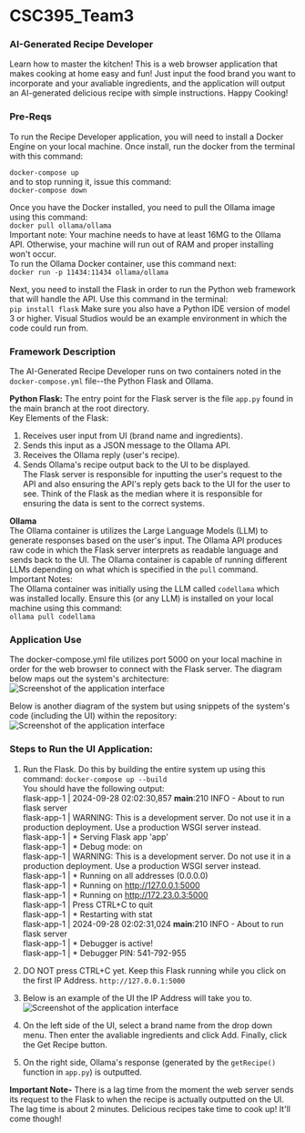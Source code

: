# CSC395_Team3
### AI-Generated Recipe Developer ###
Learn how to master the kitchen! This is a web browser application that makes cooking at home easy and fun! Just input the food brand you want to incorporate and your avaliable ingredients, and the application will output an AI-generated delicious recipe with simple instructions. Happy Cooking!


### Pre-Reqs ###
To run the Recipe Developer application, you will need to install a Docker Engine on your local machine. Once install, run the docker from the terminal with this command: 

 ```docker-compose up```  
 and to stop running it, issue this command:  
 ```docker-compose down```

Once you have the Docker installed, you need to pull the Ollama image using this command:  
```docker pull ollama/ollama```  
Important note: Your machine needs to have at least 16MG to the Ollama API. Otherwise, your machine will run out of RAM and proper installing won't occur.   
To run the Ollama Docker container, use this command next:  
```docker run -p 11434:11434 ollama/ollama```

Next, you need to install the Flask in order to run the Python web framework that will handle the API.
Use this command in the terminal:  
```pip install flask```
Make sure you also have a Python IDE version of model 3 or higher. Visual Studios would be an example environment in which the code could run from. 


### Framework Description ### 
The AI-Generated Recipe Developer runs on two containers noted in the ```docker-compose.yml``` file--the Python Flask and Ollama.   

**Python Flask:**
The entry point for the Flask server is the file ```app.py``` found in the main branch at the root directory.  
Key Elements of the Flask:  
   1. Receives user input from UI (brand name and ingredients).
   2. Sends this input as a JSON message to the Ollama API.  
   3. Receives the Ollama reply (user's recipe).
   4. Sends Ollama's recipe output back to the UI to be displayed.  
The Flask server is responsible for inputting the user's request to the API and also ensuring the API's reply gets back to the UI for the user to see. Think of the Flask as the median where it is responsible for ensuring the data is sent to the correct systems.  

**Ollama**  
The Ollama container is utilizes the Large Language Models (LLM) to generate responses based on the user's input. The Ollama API produces raw code in which the Flask server interprets as readable language and sends back to the UI. The Ollama container is capable of running different LLMs depending on what which is specified in the ```pull``` command.  
Important Notes:  
The Ollama container was initially using the LLM called ```codellama``` which was installed locally. Ensure this (or any LLM) is installed on your local machine using this command:  
```ollama pull codellama```  


### Application Use ###
The docker-compose.yml file utilizes port 5000 on your local machine in order for the web browser to connect with the Flask server. The diagram below maps out the system's architecture:  
![Screenshot of the application interface](images/Screenshot.png)  

Below is another diagram of the system but using snippets of the system's code (including the UI) within the repository:  
![Screenshot of the application interface](images/Screenshot2.png)  


### Steps to Run the UI Application: ###  
   1. Run the Flask. Do this by building the entire system up using this command: ```docker-compose up --build```  
    You should have the following output:  
flask-app-1  | 2024-09-28 02:02:30,857 __main__:210 INFO - About to run flask server  
flask-app-1  | WARNING: This is a development server. Do not use it in a production deployment. Use a production WSGI server instead.  
flask-app-1  |  * Serving Flask app 'app'  
flask-app-1  |  * Debug mode: on  
flask-app-1  | WARNING: This is a development server. Do not use it in a production deployment. Use a production WSGI server instead.  
flask-app-1  |  * Running on all addresses (0.0.0.0)  
flask-app-1  |  * Running on http://127.0.0.1:5000  
flask-app-1  |  * Running on http://172.23.0.3:5000  
flask-app-1  | Press CTRL+C to quit  
flask-app-1  |  * Restarting with stat  
flask-app-1  | 2024-09-28 02:02:31,024 __main__:210 INFO - About to run flask server  
flask-app-1  |  * Debugger is active!  
flask-app-1  |  * Debugger PIN: 541-792-955

   2. DO NOT press CTRL+C yet. Keep this Flask running while you click on the first IP Address. ```http://127.0.0.1:5000```  
   3. Below is an example of the UI the IP Address will take you to.
      ![Screenshot of the application interface](images/image1.png)
   4. On the left side of the UI, select a brand name from the drop down menu. Then enter the avaliable ingredients and click Add. Finally, click the Get Recipe button.
   5. On the right side, Ollama's response (generated by the ```getRecipe()``` function in ```app.py```) is outputted.  

**Important Note-** There is a lag time from the moment the web server sends its request to the Flask to when the recipe is actually outputted on the UI. The lag time is about 2 minutes. Delicious recipes take time to cook up! It'll come though!



